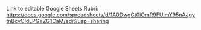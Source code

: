 Link to editable Google Sheets Rubri:
https://docs.google.com/spreadsheets/d/1A0DwgCt0iOmR9FUImY95nAJgytnBcvOldLPGYZG1CaM/edit?usp=sharing
